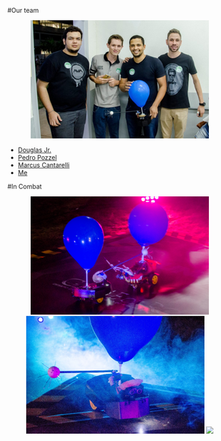 #Our team
<p align="center">
  <img src="extras/ourteam.jpg" width="400"/>
</p>

- <a href="https://www.linkedin.com/in/douglas-domenciano-84a04212b/">Douglas Jr.</a>
- <a href="https://www.linkedin.com/in/pedro-pozzel-0473bb11b/">Pedro Pozzel</a>
- <a href="https://www.linkedin.com/in/marcus-cantarelli-14816b12b/">Marcus Cantarelli</a>
- <a href="https://www.linkedin.com/in/wendreo-luciano-fernandes-04b887106/">Me</a>

#In Combat
<p align="center">
  <img src="extras/incombat2.jpg" width="400"/>
  <img src="extras/sivirinu.jpeg" width="400"/>
  <img src="extras/incombat1.jpg" width="400"/>
</p>
